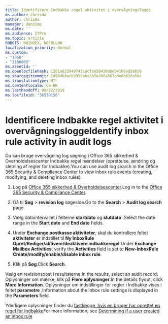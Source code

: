 ```yaml
---
title: Identificere Indbakke regel aktivitet i overvågningslogge
ms.author: chrisda
author: chrisda
manager: dansimp
ms.date: ''
ms.audience: ITPro
ms.topic: article
ROBOTS: NOINDEX, NOFOLLOW
localization_priority: Normal
ms.custom:
- "1368"
- "3100005"
ms.assetid: ''
ms.openlocfilehash: 1201a625948743cacfaa58410abeb4108ed2eb56
ms.sourcegitcommit: 1d98db8acb9959aba3b5e308a567ade6b62da56c
ms.translationtype: MT
ms.contentlocale: da-DK
ms.lasthandoff: 08/22/2019
ms.locfileid: "36539156"
---
```

# <a name="identify-inbox-rule-activity-in-audit-logs"></a><span data-ttu-id="95e15-102">Identificere Indbakke regel aktivitet i overvågningslogge</span><span class="sxs-lookup"><span data-stu-id="95e15-102">Identify inbox rule activity in audit logs</span></span>

<span data-ttu-id="95e15-103">Du kan bruge overvågning log søgning i Office 365 sikkerhed & Overholdelsescenter Indbakke regel hændelser (oprettelse, ændring og sletning af regler for Indbakke).</span><span class="sxs-lookup"><span data-stu-id="95e15-103">You can use audit log search in the Office 365 Security & Compliance Center to view inbox rule events (creating, modifying, and deleting inbox rules).</span></span>

1. <span data-ttu-id="95e15-104">Log på [Office 365 sikkerhed & Overholdelsescenter](https://protection.office.com/).</span><span class="sxs-lookup"><span data-stu-id="95e15-104">Log in to the [Office 365 Security & Compliance Center](https://protection.office.com/).</span></span>

2. <span data-ttu-id="95e15-105">Gå til **Søg** > **revision log** søgeside.</span><span class="sxs-lookup"><span data-stu-id="95e15-105">Go to the **Search** > **Audit log search** page.</span></span>

3. <span data-ttu-id="95e15-106">Vælg datointervallet i felterne **startdato** og **slutdato** .</span><span class="sxs-lookup"><span data-stu-id="95e15-106">Select the date range in the **Start date** and **End date** fields.</span></span>

4. <span data-ttu-id="95e15-107">Under **Exchange postkasse aktiviteter**, skal du kontrollere feltet **aktiviteter** er indstillet til **Ny InboxRule Opret/Rediger/aktivere/deaktivere indbakkeregel**.</span><span class="sxs-lookup"><span data-stu-id="95e15-107">Under **Exchange Mailbox Activities**, verify the **Activities** field is set to **New-InboxRule Create/modify/enable/disable inbox rule**.</span></span>

5. <span data-ttu-id="95e15-108">Klik på **Søg**.</span><span class="sxs-lookup"><span data-stu-id="95e15-108">Click **Search**.</span></span>

<span data-ttu-id="95e15-109">Vælg en revisionspost i resultaterne.</span><span class="sxs-lookup"><span data-stu-id="95e15-109">In the results, select an audit record.</span></span> <span data-ttu-id="95e15-110">Oplysninger om mærke, klik på **Flere oplysninger**.</span><span class="sxs-lookup"><span data-stu-id="95e15-110">In the details flyout, click **More Information**.</span></span> <span data-ttu-id="95e15-111">Oplysninger om indstillinger for regler i Indbakke vises i feltet **parametre** .</span><span class="sxs-lookup"><span data-stu-id="95e15-111">Information about the inbox rule settings is displayed in the **Parameters** field.</span></span>

<span data-ttu-id="95e15-112">Yderligere oplysninger finder du [fastlægge, hvis en bruger har oprettet en regel for Indbakke](https://docs.microsoft.com//office365/securitycompliance/auditing-troubleshooting-scenarios#determining-if-a-user-created-an-inbox-rule)</span><span class="sxs-lookup"><span data-stu-id="95e15-112">For more information, see [Determining if a user created an inbox rule](https://docs.microsoft.com//office365/securitycompliance/auditing-troubleshooting-scenarios#determining-if-a-user-created-an-inbox-rule)</span></span>
